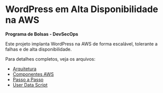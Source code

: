 # WordPress em Alta Disponibilidade na AWS

**Programa de Bolsas - DevSecOps**  

Este projeto implanta WordPress na AWS de forma escalável, tolerante a falhas e de alta disponibilidade.  

Para detalhes completos, veja os arquivos:  
- [Arquitetura](01_arquitetura.md)  
- [Componentes AWS](02_componentes.md)  
- [Passo a Passo](03_passos_projeto.md)  
- [User Data Script](04_user_data.md)
